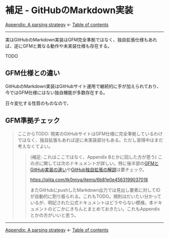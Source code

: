 # 補足 - GitHubのMarkdown実装

[Appendix: A parsing strategy](appendix-a-parsing-strategy.md)
← [Table of contents](index.md)

------------------------------------------------------------------------

実はGitHubのMarkdown実装はGFM完全準拠ではなく、独自拡張仕様もあれば、逆にGFMと異なる動作や未実装仕様も存在する。

TODO

## GFM仕様との違い

GitHubのMarkdown実装はGitHubサイト運用で継続的に手が加えられており、今ではGFM仕様にはない独自機能が多数存在する。



日々変化する性質のものなので、

## GFM準拠チェック


> ここからTODO: 現実のGitHubサイトはGFM仕様に完全準拠しているわけではなく、独自拡張もあれば逆に未実装部分もある。ただし習得中はまだ考えなくてよい。
> 
> > (補足: これはここではなく、Appendix Bとかに回した方が思う) この点に関しては次のドキュメントが詳しい。特に後半部の[GFMとGitHub実装の違い](https://qiita.com/tk0miya/items/6b81e0e4563199037018#githubcom-の動作と合致していない)や[GitHub独自拡張の解説](https://qiita.com/tk0miya/items/6b81e0e4563199037018#gfm-に記載されていない-githubcom-独自のマークアップが存在する)は要チェック。
> > 
> > https://qiita.com/tk0miya/items/6b81e0e4563199037018
> > 
> > またGitHubにpushしたMarkdown出力では見出し要素に対してIDが自動的に割り振られる。これもTODO。規則はだいたい分かっているが、明記された公式ドキュメントはどうやらない模様。本ドキュメントのどこかにきちんとまとめておきたい。これもAppendixとかの方がいいと思う。

------------------------------------------------------------------------

[Appendix: A parsing strategy](appendix-a-parsing-strategy.md)
← [Table of contents](index.md)
